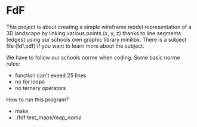 # FdF

This project is about creating a simple wireframe model representation of a 3D landscape by linking various points (x, y, z) thanks to line segments (edges) using our schools own graphic library minilibx. There is a subject file (fdf.pdf) if you want to learn more about the subject.

We have to follow our schools norme when coding.
Some basic norme rules:
- function can't exeed 25 lines
- no for loops
- no ternary operators

How to run this program?
- make
- ./fdf test_maps/*map_name*
